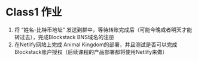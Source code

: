 # Class1 作业

1. 将 “姓名-比特币地址” 发送到群中，等待转账完成后（可能今晚或者明天才能转过去），完成Blockstack BNS域名的注册
2. 在Netlify网站上完成 Animal Kingdom的部署，并且测试是否可以完成Blockstack账户授权（后续课程的产品部署都将使用Netlify来做）

